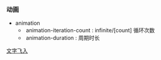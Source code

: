 ### 动画

- animation
  - ​    animation-iteration-count  : infinite/[count]    循环次数
  - ​    animation-duration : 周期时长

[文字飞入](https://demo.cssworld.cn/8/6-4.php)   